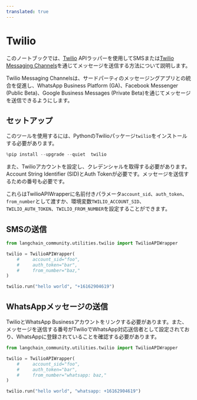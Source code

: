 ```yaml
---
translated: true
---
```


# Twilio

このノートブックでは、[Twilio](https://www.twilio.com) APIラッパーを使用してSMSまたは[Twilio Messaging Channels](https://www.twilio.com/docs/messaging/channels)を通じてメッセージを送信する方法について説明します。

Twilio Messaging Channelsは、サードパーティのメッセージングアプリとの統合を促進し、WhatsApp Business Platform (GA)、Facebook Messenger (Public Beta)、Google Business Messages (Private Beta)を通じてメッセージを送信できるようにします。

## セットアップ

このツールを使用するには、PythonのTwilioパッケージ`twilio`をインストールする必要があります。

```python
%pip install --upgrade --quiet  twilio
```

また、Twilioアカウントを設定し、クレデンシャルを取得する必要があります。Account String Identifier (SID)とAuth Tokenが必要です。メッセージを送信するための番号も必要です。

これらはTwilioAPIWrapperに名前付きパラメータ`account_sid`、`auth_token`、`from_number`として渡すか、環境変数`TWILIO_ACCOUNT_SID`、`TWILIO_AUTH_TOKEN`、`TWILIO_FROM_NUMBER`を設定することができます。

## SMSの送信

```python
from langchain_community.utilities.twilio import TwilioAPIWrapper
```

```python
twilio = TwilioAPIWrapper(
    #     account_sid="foo",
    #     auth_token="bar",
    #     from_number="baz,"
)
```

```python
twilio.run("hello world", "+16162904619")
```

## WhatsAppメッセージの送信

TwilioとWhatsApp Businessアカウントをリンクする必要があります。また、メッセージを送信する番号がTwilioでWhatsApp対応送信者として設定されており、WhatsAppに登録されていることを確認する必要があります。

```python
from langchain_community.utilities.twilio import TwilioAPIWrapper
```

```python
twilio = TwilioAPIWrapper(
    #     account_sid="foo",
    #     auth_token="bar",
    #     from_number="whatsapp: baz,"
)
```

```python
twilio.run("hello world", "whatsapp: +16162904619")
```
